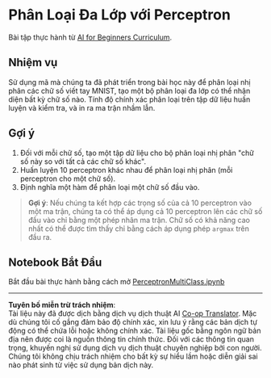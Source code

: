 <!--
CO_OP_TRANSLATOR_METADATA:
{
  "original_hash": "ba5d1eb353d20d3e7181066b3c424b99",
  "translation_date": "2025-08-29T12:36:15+00:00",
  "source_file": "lessons/3-NeuralNetworks/03-Perceptron/lab/README.md",
  "language_code": "vi"
}
-->
# Phân Loại Đa Lớp với Perceptron

Bài tập thực hành từ [AI for Beginners Curriculum](https://github.com/microsoft/ai-for-beginners).

## Nhiệm vụ

Sử dụng mã mà chúng ta đã phát triển trong bài học này để phân loại nhị phân các chữ số viết tay MNIST, tạo một bộ phân loại đa lớp có thể nhận diện bất kỳ chữ số nào. Tính độ chính xác phân loại trên tập dữ liệu huấn luyện và kiểm tra, và in ra ma trận nhầm lẫn.

## Gợi ý

1. Đối với mỗi chữ số, tạo một tập dữ liệu cho bộ phân loại nhị phân "chữ số này so với tất cả các chữ số khác".
1. Huấn luyện 10 perceptron khác nhau để phân loại nhị phân (mỗi perceptron cho một chữ số).
1. Định nghĩa một hàm để phân loại một chữ số đầu vào.

> **Gợi ý**: Nếu chúng ta kết hợp các trọng số của cả 10 perceptron vào một ma trận, chúng ta có thể áp dụng cả 10 perceptron lên các chữ số đầu vào chỉ bằng một phép nhân ma trận. Chữ số có khả năng cao nhất có thể được tìm thấy chỉ bằng cách áp dụng phép `argmax` trên đầu ra.

## Notebook Bắt Đầu

Bắt đầu bài thực hành bằng cách mở [PerceptronMultiClass.ipynb](PerceptronMultiClass.ipynb)

---

**Tuyên bố miễn trừ trách nhiệm**:  
Tài liệu này đã được dịch bằng dịch vụ dịch thuật AI [Co-op Translator](https://github.com/Azure/co-op-translator). Mặc dù chúng tôi cố gắng đảm bảo độ chính xác, xin lưu ý rằng các bản dịch tự động có thể chứa lỗi hoặc không chính xác. Tài liệu gốc bằng ngôn ngữ bản địa nên được coi là nguồn thông tin chính thức. Đối với các thông tin quan trọng, khuyến nghị sử dụng dịch vụ dịch thuật chuyên nghiệp bởi con người. Chúng tôi không chịu trách nhiệm cho bất kỳ sự hiểu lầm hoặc diễn giải sai nào phát sinh từ việc sử dụng bản dịch này.